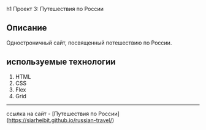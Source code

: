 h1 Проект 3: Путешествия по России



**Описание**
---
Одностроничный сайт, посвященный потешествию по России.




**используемые технологии**
---
1. HTML
2. CSS
3. Flex
4. Grid
---

ссылка на  сайт - [Путешествия по России] (https://siarheibit.github.io/russian-travel/)



